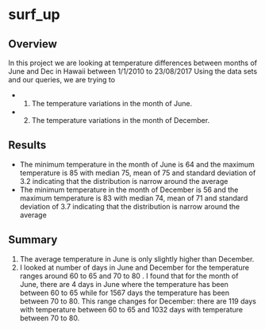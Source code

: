# surf_up
## Overview
In this project we are looking at temperature differences between months of June and Dec in Hawaii between 1/1/2010 to 23/08/2017
Using the data sets and our queries, we are trying to 
-	1. The temperature variations in the month of June. 
-	2. The temperature variations in the month of December.
## Results
-	The minimum temperature in the month of June is 64 and the maximum temperature is 85 with median 75, mean of 75 and standard deviation of 3.2 indicating that the distribution is narrow around the average
-	The minimum temperature in the month of December is 56 and the maximum temperature is 83 with median 74, mean of 71 and standard deviation of 3.7 indicating that the distribution is narrow around the average
## Summary 
1.	The average temperature in June is only slightly higher than December.
2.	I looked at number of days in June and December for the temperature ranges around 60 to 65 and 70 to 80 . I found that for the month of June, there are 4 days in June where the temperature has been between 60 to 65 while for 1567 days the temperature has been between 70 to 80. This range changes for December: there are 119 days with temperature between 60 to 65 and 1032 days with temperature between 70 to 80. 
